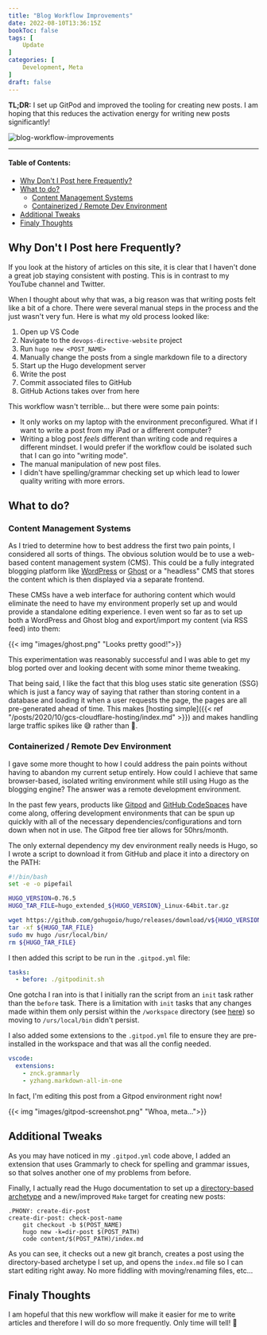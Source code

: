 ```yaml
---
title: "Blog Workflow Improvements"
date: 2022-08-10T13:36:15Z
bookToc: false
tags: [
    Update
]
categories: [
    Development, Meta
]
draft: false
---
```


**TL;DR:** I set up GitPod and improved the tooling for creating new posts. I am hoping that this reduces the activation energy for writing new posts significantly!

![blog-workflow-improvements](/static/images/blog-workflow-new-life.jpg)

<!--more--> 

---

#### Table of Contents:
- [Why Don't I Post here Frequently?](#why-dont-i-post-here-frequently)
- [What to do?](#what-to-do)
  - [Content Management Systems](#content-management-systems)
  - [Containerized / Remote Dev Environment](#containerized--remote-dev-environment)
- [Additional Tweaks](#additional-tweaks)
- [Finaly Thoughts](#finaly-thoughts)


## Why Don't I Post here Frequently?

If you look at the history of articles on this site, it is clear that I haven't done a great job staying consistent with posting. This is in contrast to my YouTube channel and Twitter.

When I thought about why that was, a big reason was that writing posts felt like a bit of a chore. There were several manual steps in the process and the just wasn't very fun. Here is what my old process looked like:

1. Open up VS Code
2. Navigate to the `devops-directive-website` project
3. Run `hugo new <POST_NAME>`
4. Manually change the posts from a single markdown file to a directory
5. Start up the Hugo development server
6. Write the post
7. Commit associated files to GitHub
8. GitHub Actions takes over from here

This workflow wasn't terrible... but there were some pain points:

- It only works on my laptop with the environment preconfigured. What if I want to write a post from my iPad or a different computer?
- Writing a blog post *feels* different than writing code and requires a different mindset. I would prefer if the workflow could be isolated such that I can go into "writing mode".
- The manual manipulation of new post files.
- I didn't have spelling/grammar checking set up which lead to lower quality writing with more errors.

## What to do?

### Content Management Systems

As I tried to determine how to best address the first two pain points, I considered all sorts of things. The obvious solution would be to use a web-based content management system (CMS). This could be a fully integrated blogging platform like [WordPress](https://wordpress.org/) or [Ghost](https://ghost.org/) or a "headless" CMS that stores the content which is then displayed via a separate frontend.

These CMSs have a web interface for authoring content which would eliminate the need to have my environment properly set up and would provide a standalone editing experience. I even went so far as to set up both a WordPress and Ghost blog and export/import my content (via RSS feed) into them:

{{< img "images/ghost.png" "Looks pretty good!">}}

This experimentation was reasonably successful and I was able to get my blog ported over and looking decent with some minor theme tweaking. 

That being said, I like the fact that this blog uses static site generation (SSG) which is just a fancy way of saying that rather than storing content in a database and loading it when a user requests the page, the pages are all pre-generated ahead of time. This makes [hosting simple]({{< ref "/posts/2020/10/gcs-cloudflare-hosting/index.md" >}}) and makes handling large traffic spikes like 😅 rather than 🥵.

### Containerized / Remote Dev Environment

I gave some more thought to how I could address the pain points without having to abandon my current setup entirely.  How could I achieve that same browser-based, isolated writing environment while still using Hugo as the blogging engine? The answer was a remote development environment.

In the past few years, products like [Gitpod](https://gitpod.io) and [GitHub CodeSpaces](https://github.com/features/codespaces) have come along, offering development environments that can be spun up quickly with all of the necessary dependencies/configurations and torn down when not in use. The Gitpod free tier allows for 50hrs/month.

The only external dependency my dev environment really needs is Hugo, so I wrote a script to download it from GitHub and place it into a directory on the PATH:

```bash
#!/bin/bash
set -e -o pipefail

HUGO_VERSION=0.76.5
HUGO_TAR_FILE=hugo_extended_${HUGO_VERSION}_Linux-64bit.tar.gz

wget https://github.com/gohugoio/hugo/releases/download/v${HUGO_VERSION}/${HUGO_TAR_FILE}
tar -xf ${HUGO_TAR_FILE}
sudo mv hugo /usr/local/bin/
rm ${HUGO_TAR_FILE}
```

I then added this script to be run in the `.gitpod.yml` file:
```yaml
tasks: 
  - before: ./gitpodinit.sh
```

One gotcha I ran into is that I initially ran the script from an `init` task rather than the `before` task. There is a limitation with `init` tasks that any changes made within them only persist within the `/workspace` directory (see [here](https://www.gitpod.io/docs/prebuilds#workspace-directory-only)) so moving to `/urs/local/bin` didn't persist.

I also added some extensions to the `.gitpod.yml` file to ensure they are pre-installed in the workspace and that was all the config needed.

```yaml
vscode:
  extensions:
    - znck.grammarly
    - yzhang.markdown-all-in-one
```

In fact, I'm editing this post from a Gitpod environment right now!

{{< img "images/gitpod-screenshot.png" "Whoa, meta...">}}

## Additional Tweaks

As you may have noticed in my `.gitpod.yml` code above, I added an extension that uses Grammarly to check for spelling and grammar issues, so that solves another one of my problems from before.

Finally, I actually read the Hugo documentation to set up a [directory-based archetype](https://gohugo.io/content-management/archetypes/#directory-based-archetypes) and a new/improved `Make` target for creating new posts:

```Make
.PHONY: create-dir-post 
create-dir-post: check-post-name
	git checkout -b $(POST_NAME)
	hugo new -k=dir-post $(POST_PATH) 
	code content/$(POST_PATH)/index.md
```

As you can see, it checks out a new git branch, creates a post using the directory-based archetype I set up, and opens the `index.md` file so I can start editing right away. No more fiddling with moving/renaming files, etc...

## Finaly Thoughts

I am hopeful that this new workflow will make it easier for me to write articles and therefore I will do so more frequently. Only time will tell! 🤞

